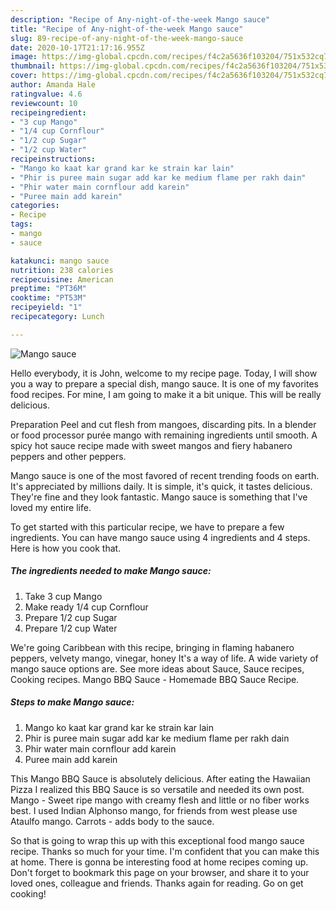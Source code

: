 ```yaml
---
description: "Recipe of Any-night-of-the-week Mango sauce"
title: "Recipe of Any-night-of-the-week Mango sauce"
slug: 89-recipe-of-any-night-of-the-week-mango-sauce
date: 2020-10-17T21:17:16.955Z
image: https://img-global.cpcdn.com/recipes/f4c2a5636f103204/751x532cq70/mango-sauce-recipe-main-photo.jpg
thumbnail: https://img-global.cpcdn.com/recipes/f4c2a5636f103204/751x532cq70/mango-sauce-recipe-main-photo.jpg
cover: https://img-global.cpcdn.com/recipes/f4c2a5636f103204/751x532cq70/mango-sauce-recipe-main-photo.jpg
author: Amanda Hale
ratingvalue: 4.6
reviewcount: 10
recipeingredient:
- "3 cup Mango"
- "1/4 cup Cornflour"
- "1/2 cup Sugar"
- "1/2 cup Water"
recipeinstructions:
- "Mango ko kaat kar grand kar ke strain kar lain"
- "Phir is puree main sugar add kar ke medium flame per rakh dain"
- "Phir water main cornflour add karein"
- "Puree main add karein"
categories:
- Recipe
tags:
- mango
- sauce

katakunci: mango sauce 
nutrition: 238 calories
recipecuisine: American
preptime: "PT36M"
cooktime: "PT53M"
recipeyield: "1"
recipecategory: Lunch

---
```



![Mango sauce](https://img-global.cpcdn.com/recipes/f4c2a5636f103204/751x532cq70/mango-sauce-recipe-main-photo.jpg)

Hello everybody, it is John, welcome to my recipe page. Today, I will show you a way to prepare a special dish, mango sauce. It is one of my favorites food recipes. For mine, I am going to make it a bit unique. This will be really delicious.

Preparation Peel and cut flesh from mangoes, discarding pits. In a blender or food processor purée mango with remaining ingredients until smooth. A spicy hot sauce recipe made with sweet mangos and fiery habanero peppers and other peppers.

Mango sauce is one of the most favored of recent trending foods on earth. It's appreciated by millions daily. It is simple, it's quick, it tastes delicious. They're fine and they look fantastic. Mango sauce is something that I've loved my entire life.


To get started with this particular recipe, we have to prepare a few ingredients. You can have mango sauce using 4 ingredients and 4 steps. Here is how you cook that.

<!--inarticleads1-->

##### The ingredients needed to make Mango sauce:

1. Take 3 cup Mango
1. Make ready 1/4 cup Cornflour
1. Prepare 1/2 cup Sugar
1. Prepare 1/2 cup Water


We&#39;re going Caribbean with this recipe, bringing in flaming habanero peppers, velvety mango, vinegar, honey It&#39;s a way of life. A wide variety of mango sauce options are. See more ideas about Sauce, Sauce recipes, Cooking recipes. Mango BBQ Sauce - Homemade BBQ Sauce Recipe. 

<!--inarticleads2-->

##### Steps to make Mango sauce:

1. Mango ko kaat kar grand kar ke strain kar lain
1. Phir is puree main sugar add kar ke medium flame per rakh dain
1. Phir water main cornflour add karein
1. Puree main add karein


This Mango BBQ Sauce is absolutely delicious. After eating the Hawaiian Pizza I realized this BBQ Sauce is so versatile and needed its own post. Mango - Sweet ripe mango with creamy flesh and little or no fiber works best. I used Indian Alphonso mango, for friends from west please use Ataulfo mango. Carrots - adds body to the sauce. 

So that is going to wrap this up with this exceptional food mango sauce recipe. Thanks so much for your time. I'm confident that you can make this at home. There is gonna be interesting food at home recipes coming up. Don't forget to bookmark this page on your browser, and share it to your loved ones, colleague and friends. Thanks again for reading. Go on get cooking!
